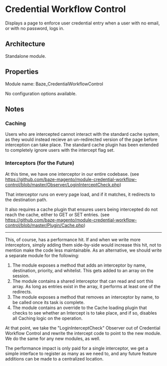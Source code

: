 # Credential Workflow Control

Displays a page to enforce user credential entry when a user with no email, or with no password, logs in.

## Architecture

Standalone module.

## Properties

Module name: Baze_CredentialWorkflowControl

No configuration options available.

## Notes

### Caching

Users who are intercepted cannot interact with the standard cache system, as they would instead recieve an un-redirected version of the page before interception can take place. The standard cache plugin has been extended to completely ignore users with the intercept flag set.

### Interceptors (for the Future)

At this time, we have one interceptor in our entire codebase. (see https://github.com/baze-magento/module-credential-workflow-control/blob/master/Observer/LoginInterceptCheck.php)

That interceptor runs on every page load, and if it matches, it redirects to the destination path.

It also requires a cache plugin that ensures users being intercepted do not reach the cache, either to GET or SET entries. (see https://github.com/baze-magento/module-credential-workflow-control/blob/master/Plugin/Cache.php)

---

This, of course, has a performance hit. If and when we write more interceptors, simply adding them side-by-side would increase this hit, not to mention make the code less maintainable. As an alternative, we should write a separate module for the following:

1) The module exposes a method that adds an interceptor by name, destination, priority, and whitelist. This gets added to an array on the session.
2) The module contains a shared interceptor that can read and sort this array. As long as entries exist in the array, it performs at least one of the redirects.
3) The module exposes a method that removes an interceptor by name, to be called once its task is complete.
4) The module contains an override to the Cache loading plugin that checks to see whether an Intercept is to take place, and if so, disables all Caching logic on the operation.

At that point, we take the "LoginInterceptCheck" Observer out of Credential Workflow Control and rewrite the intercept code to point to the new module. We do the same for any new modules, as well.

The performance impact is only paid for a single interceptor, we get a simple interface to register as many as we need to, and any future feature additions can be made to a centralized location.
